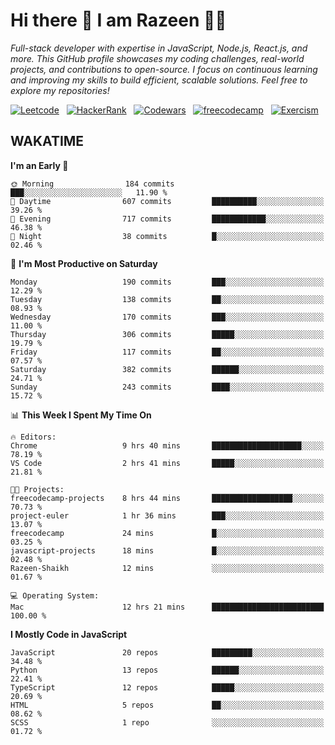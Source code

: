 # Hi there 👋 I am Razeen 👩‍💻

*Full-stack developer with expertise in JavaScript, Node.js, React.js, and more. This GitHub profile showcases my coding challenges, real-world projects, and contributions to open-source. I focus on continuous learning and improving my skills to build efficient, scalable solutions. Feel free to explore my repositories!*

[![Leetcode](https://img.shields.io/badge/-LeetCode-FFA116?style=for-the-badge&logo=LeetCode&logoColor=black)](https://leetcode.com/razeenshaikh/)&nbsp;&nbsp;
[![HackerRank](https://img.shields.io/badge/-Hackerrank-2EC866?style=for-the-badge&logo=HackerRank&logoColor=white)](https://www.hackerrank.com/profile/razeen_m_shaikh)&nbsp;&nbsp;
[![Codewars](https://img.shields.io/badge/Codewars-B1361E?style=for-the-badge&logo=Codewars&logoColor=white)](https://www.codewars.com/users/razeen_shaikh)&nbsp;&nbsp;
[![freecodecamp](https://img.shields.io/badge/freecodecamp-27273D?style=for-the-badge&logo=freecodecamp&logoColor=white)](https://www.freecodecamp.org/razeen)&nbsp;&nbsp;
[![Exercism](https://img.shields.io/badge/Exercism-009CAB?style=for-the-badge&logo=exercism&logoColor=white)](https://exercism.org/profiles/Razeen-Shaikh)

## WAKATIME

<!--START_SECTION:waka-->
**I'm an Early 🐤** 

```text
🌞 Morning                184 commits         ███░░░░░░░░░░░░░░░░░░░░░░   11.90 % 
🌆 Daytime                607 commits         ██████████░░░░░░░░░░░░░░░   39.26 % 
🌃 Evening                717 commits         ████████████░░░░░░░░░░░░░   46.38 % 
🌙 Night                  38 commits          █░░░░░░░░░░░░░░░░░░░░░░░░   02.46 % 
```
📅 **I'm Most Productive on Saturday** 

```text
Monday                   190 commits         ███░░░░░░░░░░░░░░░░░░░░░░   12.29 % 
Tuesday                  138 commits         ██░░░░░░░░░░░░░░░░░░░░░░░   08.93 % 
Wednesday                170 commits         ███░░░░░░░░░░░░░░░░░░░░░░   11.00 % 
Thursday                 306 commits         █████░░░░░░░░░░░░░░░░░░░░   19.79 % 
Friday                   117 commits         ██░░░░░░░░░░░░░░░░░░░░░░░   07.57 % 
Saturday                 382 commits         ██████░░░░░░░░░░░░░░░░░░░   24.71 % 
Sunday                   243 commits         ████░░░░░░░░░░░░░░░░░░░░░   15.72 % 
```


📊 **This Week I Spent My Time On** 

```text
🔥 Editors: 
Chrome                   9 hrs 40 mins       ████████████████████░░░░░   78.19 % 
VS Code                  2 hrs 41 mins       █████░░░░░░░░░░░░░░░░░░░░   21.81 % 

🐱‍💻 Projects: 
freecodecamp-projects    8 hrs 44 mins       ██████████████████░░░░░░░   70.73 % 
project-euler            1 hr 36 mins        ███░░░░░░░░░░░░░░░░░░░░░░   13.07 % 
freecodecamp             24 mins             █░░░░░░░░░░░░░░░░░░░░░░░░   03.25 % 
javascript-projects      18 mins             █░░░░░░░░░░░░░░░░░░░░░░░░   02.48 % 
Razeen-Shaikh            12 mins             ░░░░░░░░░░░░░░░░░░░░░░░░░   01.67 % 

💻 Operating System: 
Mac                      12 hrs 21 mins      █████████████████████████   100.00 % 
```

**I Mostly Code in JavaScript** 

```text
JavaScript               20 repos            █████████░░░░░░░░░░░░░░░░   34.48 % 
Python                   13 repos            ██████░░░░░░░░░░░░░░░░░░░   22.41 % 
TypeScript               12 repos            █████░░░░░░░░░░░░░░░░░░░░   20.69 % 
HTML                     5 repos             ██░░░░░░░░░░░░░░░░░░░░░░░   08.62 % 
SCSS                     1 repo              ░░░░░░░░░░░░░░░░░░░░░░░░░   01.72 % 
```




<!--END_SECTION:waka-->
